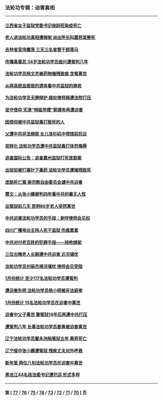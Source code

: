 ### 法轮功专辑：迫害真相
---
#### [江西省女子监狱党委书记徐跃旺染疫死亡](../../pages/nf4379/n13940039.md?03020430) 
#### [老人讲法轮功真相遭绑架 派出所长叫嚣将其整死](../../pages/nf4379/n13939553.md?03020430) 
#### [吉林省官场震荡 三天三名省管干部落马](../../pages/nf4379/n13939851.md?03020430) 
#### [传播真善忍 34岁法轮功学员曲兴遭冤判八年](../../pages/nf4379/n13939536.md?03020430) 
#### [法轮功学员杨文杰被药物摧残致疯 含冤离世](../../pages/nf4379/n13938659.md?03020430) 
#### [从两具瘀血斑斑的遗体看中共监狱的罪恶](../../pages/nf4379/n13936388.md?03020430) 
#### [为法轮功学员无罪辩护 维权律师频遭法院打压](../../pages/nf4379/n13937296.md?03020430) 
#### [坚守信仰 天津“特级劳模”郭德有再遭迫害](../../pages/nf4379/n13934725.md?03020430) 
#### [因信仰被中共监狱毒打致死的人](../../pages/nf4379/n13934141.md?03020430) 
#### [父遭中共非法绑架 女儿洛杉矶中领馆前抗议](../../pages/nf4379/n13933807.md?03020430) 
#### [拒转化 法轮功学员遭中共监狱毒打体罚侮辱](../../pages/nf4379/n13928989.md?03020430) 
#### [追查国际公告：追查嘉州监狱打死庞勋案](../../pages/nf4379/n13933461.md?03020430) 
#### [出狱前被打毒针下毒药 法轮功学员遭摧残致死](../../pages/nf4379/n13931976.md?03020430) 
#### [庞勋死亡案 美宗教自由委员会谴中共迫害](../../pages/nf4379/n13932260.md?03020430) 
#### [慧文：从张小娜被判四年看中共的毫无人性](../../pages/nf4379/n13931796.md?03020430) 
#### [出冤狱前几天 昆明86岁老人突然离世](../../pages/nf4379/n13931228.md?03020430) 
#### [中共迫害法轮功学员的手段：剥夺律师会见权](../../pages/nf4379/n13929748.md?03020430) 
#### [四川广播电台主持人死于监狱 伤痕累累](../../pages/nf4379/n13929027.md?03020430) 
#### [中共对付老百姓的犯罪手段——持枪绑架](../../pages/nf4379/n13926448.md?03020430) 
#### [三位古稀老人长期遭中共迫害 近况堪忧](../../pages/nf4379/n13924554.md?03020430) 
#### [法轮功学员刘丽杰境况堪忧 律师会见受阻](../../pages/nf4379/n13924569.md?03020430) 
#### [1月份统计 至少117名法轮功学员遭冤判](../../pages/nf4379/n13924061.md?03020430) 
#### [遭迫害失明 法轮功学员杨小明被非法庭审](../../pages/nf4379/n13920152.md?03020430) 
#### [1月份统计 15名法轮功学员在迫害中离世](../../pages/nf4379/n13922556.md?03020430) 
#### [迫害中父子离世 妻冤狱14年后再遭中共打压](../../pages/nf4379/n13920995.md?03020430) 
#### [遭冤判八年 长春法轮功学员姜勇被迫害离世](../../pages/nf4379/n13919478.md?03020430) 
#### [辽宁法轮功学员翟永池陷冤狱五年 离奇死亡](../../pages/nf4379/n13916049.md?03020430) 
#### [辽宁绥中张小娜遭冤狱 残疾丈夫对外呼救](../../pages/nf4379/n13915683.md?03020430) 
#### [新年里 两位八旬法轮功学员在迫害中离世](../../pages/nf4379/n13915319.md?03020430) 
#### [黑龙江44名政法委书记遭厄运 形式多样](../../pages/nf4379/n13909467.md?03020430) 

---
#### 第 [ [77](./77.md?03020430) / [76](./76.md?03020430) / [75](./75.md?03020430) / [74](./74.md?03020430) / [73](./73.md?03020430) / [72](./72.md?03020430) / [71](./71.md?03020430) / [70](./70.md?03020430) ] 页
